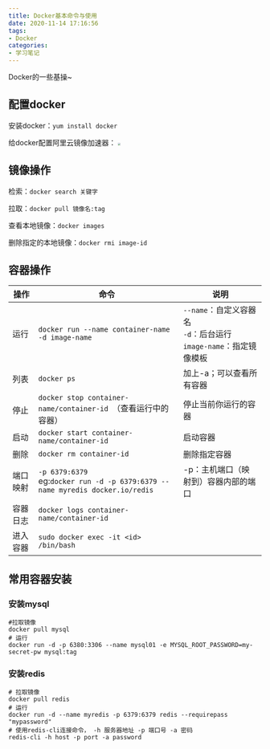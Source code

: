```yaml
---
title: Docker基本命令与使用
date: 2020-11-14 17:16:56
tags:
- Docker
categories:
- 学习笔记
---
```

Docker的一些基操~
<!--more-->
## 配置docker

安装docker：`yum install docker`

给docker配置阿里云镜像加速器：
<img src="https://image.hihia.top/Screenshot/image-20201113220124597.png" style="zoom:33%" />

## 镜像操作

检索：`docker search 关键字`

拉取：`docker pull 镜像名:tag`

查看本地镜像：`docker images`

删除指定的本地镜像：`docker rmi image-id`

## 容器操作

| 操作     | 命令                                                         | 说明                                                         |
| -------- | ------------------------------------------------------------ | ------------------------------------------------------------ |
| 运行     | `docker run --name container-name -d image-name`             | `--name`：自定义容器名<br />`-d`：后台运行<br />`image-name`：指定镜像模板 |
| 列表     | `docker ps`                                                  | 加上-a；可以查看所有容器                                     |
| 停止     | `docker stop container-name/container-id `（查看运行中的容器） | 停止当前你运行的容器                                         |
| 启动     | `docker start container-name/container-id`                   | 启动容器                                                     |
| 删除     | `docker rm container-id`                                     | 删除指定容器                                                 |
| 端口映射 | `-p 6379:6379`<br />eg:`docker run -d -p 6379:6379 --name myredis docker.io/redis` | -p：主机端口（映射到）容器内部的端口                         |
| 容器日志 | `docker logs container-name/container-id`
| 进入容器 | `sudo docker exec -it <id> /bin/bash`


## 常用容器安装
### 安装mysql

```shell
#拉取镜像
docker pull mysql
# 运行
docker run -d -p 6380:3306 --name mysql01 -e MYSQL_ROOT_PASSWORD=my-secret-pw mysql:tag
```

### 安装redis
```shell
# 拉取镜像
docker pull redis
# 运行
docker run -d --name myredis -p 6379:6379 redis --requirepass "mypassword"
# 使用redis-cli连接命令， -h 服务器地址 -p 端口号 -a 密码
redis-cli -h host -p port -a password
```